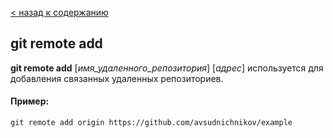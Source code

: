 [< назад к содержанию](./readme.md)


## git remote add

**git remote add** [*имя_удаленного_репозитория*] [*адрес*] используется для добавления связанных удаленных репозиториев.

#### Пример:

```php=
git remote add origin https://github.com/avsudnichnikov/example
```